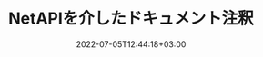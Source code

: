 ---
############################# Static ############################
layout: "product"
date: 2022-07-05T12:44:18+03:00
draft: false

product: "Annotation"
product_tag: "annotation"
platform: "Net"
platform_tag: "net"

############################# Head ############################
head_title: "NetドキュメントアノテーションAPI| PDF WordExcelPPTX画像の表示と注釈"
head_description: "Netドキュメント注釈API。 PDF Word DOCX、Excel XLSX、PPTX、EML EMLX、VSS VSD、OTP、CAD、および画像ファイル形式の表示、タグ付け、コメント、および注釈付け."

############################# Header ############################
title: "NetAPIを介したドキュメント注釈"
description: "外部ソフトウェアをインストールせずに、PDF、HTML、MS Office、およびその他のドキュメント形式を表示および注釈付けする機能を備えたNetアプリケーションを構築します."
button:
    enable: true
    icon: "fas fa-arrow-down"
    label: "無料トライアルをダウンロード"
    link: "https://downloads.groupdocs.com/annotation/net"

############################# SubMenu ############################
submenu:
    enable: true
    
    left:
        img_alt: "GroupDocs.Annotation for Net"
        image: "https://www.groupdocs.cloud/templates/groupdocs/images/product-logos/groupdocs-annotation-net.png"
        product: "GroupDocs.Annotation"
        platform: "Net"

    middle:
        button:
            - link: "#overview"
              text: "概要"

            - link: "#features"
              text: "特徴"

            - link: "#support"
              text: "サポート"

            - link: "https://products.groupdocs.app/annotation"
              text: "ライブデモ"

            - link: "https://purchase.groupdocs.com/pricing/annotation/net"
              text: "価格設定"

    right:
        link_download: "https://downloads.groupdocs.com/annotation"
        link_learn: "https://docs.groupdocs.com/annotation/net/"
        link_buy: "https://purchase.groupdocs.com"

############################# Overview ############################
overview:
    enable: true
    content: |
      GroupDocs.Annotation Net APIは、Android、MacOS、Linux、Windowsなどのさまざまなプラットフォームやオペレーティングシステムでドキュメントの注釈を操作できるようにする製品です。 GroupDocs.Annotationは、多くの利点を提供するシンプルなAPIを備えたライブラリを提供します。たとえば、データの機密性を維持する必要がある場合、ライブラリを操作するために必要な電力を選択する必要がある場合、または注釈を使用して作業を部分的に変更する必要がある場合、ライブラリは非常に優れています。軽量で柔軟性があります。

        GroupDocs.Annotation for Net APIを使用すると、テキスト、ポリライン、エリア、アンダーライン、ポイント、透かし、矢印、楕円、テキスト置換、距離、テキストフィールド、リソース編集などのさまざまな種類の注釈を操作できます。 。また、PDF、HTML、Microsoft Office Word、Excelスプレッドシート、PowerPointプレゼンテーション、Visio、Outlook電子メール、画像、メタファイル、CAD描画、その他のさまざまな形式など、最も一般的なドキュメント形式をサポートしています。 APIは、ドキュメントページのサムネイルを取得する機能を提供し、PDFファイルとの間の注釈のインポートとエクスポートをサポートします。

        ライブラリを使用して、[追加]（/annotation/net/bmp/）、[編集]（/annotation/net/bmp/）、[エキス]（/annotation/net/bmp/） および[消去]（/annotation/net/bmp/） ドキュメントからの注釈、ドキュメントのローテーション、サムネイルソリューションの変更、これはすべての可能性の完全なリストではありません。また、サポートされているすべてのドキュメント形式内の要件に従って注釈プロパティをカスタマイズするための包括的なデータオブジェクトのセットも提供します。

        Net APIのGroupDocs.Annotationの操作は非常に簡単で、いくつかの基本的な手順で構成されています。最初にライセンスを設定し、次に操作するファイルを選択し、ドキュメントの注釈（削除/編集/抽出/削除）を使用して何らかの方法で操作し、結果を保存する必要があります。詳細については、製品の[ドキュメント]（https://docs.groupdocs.com/annotation/net/getting-started/） または[例]（https://github.com/groupdocs-annotation/GroupDocs.Annotation-for-.Net） セット。

        GroupDocs.Annotationは定期的に更新され、お客様をサポ​​ートします。いつでも質問したり、アイデアを送信したり、新しいもののニーズについて教えてください。新しいバージョンで喜んで実装します。
    tabs:
      enable: true
      
      ## TAB ONE ##
      tab_one:
        description: |
          以下は、Net用のGroupDocs.Annotationの概要です。
      
        right:
          enable: true
          icon: "fab fa-html5"
          title: "概要"
          content: |
            *注釈を追加
            *注釈のエクスポート
            *注釈のインポート
            *返信ベースのコメント
            *注釈の互換性
      
      ## TAB TWO ##
      tab_two:
        description: |
          GroupDocs.Annotation for Netは、Microsoft Office、PDF、画像など、一般的な[ドキュメントファイル形式]（https://docs.groupdocs.com/annotation/net/supported-document-formats/）をすべてサポートしています。
        left:
          enable: true
          table:
            # table loop
            - title: "Microsoft Office Formats"
              content: |
                * **Word**: [DOC](/annotation/net/doc/), [DOCX](/annotation/net/docx/), [DOCM](/annotation/net/docm/), [DOT](/annotation/net/dot/), [DOTX](/annotation/net/dotx/), [RTF](/annotation/net/rtf/)
                * **Excel**: [XLS](/annotation/net/xls/), [XLSX](/annotation/net/xlsx/), [XLSB](/annotation/net/xlsb/), [XLSM](/annotation/net/xlsm/)
                * **PowerPoint**: [PPT](/annotation/net/ppt/), [PPTX](/annotation/net/pptx/), [PPS](/annotation/net/pps/), [PPSX](/annotation/net/ppsx/), [POTM](/annotation/net/potm/), [POTX](/annotation/net/potx/), [PPSM](/annotation/net/ppsm/), [PPTM](/annotation/net/pptm/), [WMF](/annotation/net/wmf/), [EMF](/annotation/net/emf/)
                * **Outlook**: [EML](/annotation/net/eml/), [EMLX](/annotation/net/emlx/), [MSG](/annotation/net/msg/)
                * **Visio**: [VSS](/annotation/net/vss/), [VST](/annotation/net/vst/), [VSD](/annotation/net/vsd/), [VSDX](/annotation/net/vsdx/), [VSX](/annotation/net/vsx/)

        right:
          enable: true
          table:
            # table loop
            - title: "その他のフォーマット"
              content: |
                * **Portable**: [PDF](/annotation/net/pdf/) (PDF/A-1a, PDF/A-1b, PDF/A-2a)
                * **OpenDocument**: [ODT](/annotation/net/odt/), [ODS](/annotation/net/ods/), [ODP](/annotation/net/odp/)
                * **Images**: [BMP](/annotation/net/bmp/), [JPG](/annotation/net/jpg/), [JPEG](/annotation/net/jpeg/), [TIFF](/annotation/net/tiff/), [TIF](/annotation/net/tif/), [PNG](/annotation/net/png/), [GIF](/annotation/net/gif/), [DCM](/annotation/net/dcm/), [DICOM](/annotation/net/dicom/)
                * **AutoCAD**: [DWG](/annotation/net/dwg/), [DXF](/annotation/net/dxf/), [CAD](/annotation/net/cad/)
                * **Other**: [HTM](/annotation/net/htm/), [HTML](/annotation/net/html/), [CSV](/annotation/net/csv/), [DJVU](/annotation/net/djvu/), [OTP](/annotation/net/otp/), [OTT](/annotation/net/ott/)

      ## TAB THREE ##
      tab_three:
        description: |
          GroupDocs.Annotation for Netは、次のオペレーティングシステム、フレームワーク、およびパッケージマネージャーをサポートしています。
      
        left:
          enable: true
          table:
            - icon: "fab fa-windows"
              title: "オペレーティングシステム"
              content: |
                * Windowsデスクトップ（x86およびx64）
                * Windows Server（x86およびx64）
                * Windows Azure
                * Linux
                * マックOS

            - icon: "fas fa-code"
              title: "サポートされているフレームワーク"
              content: |
                * .NET Standard 2.0
                * .NETFramework2.0以降
                * .NETCore2.0以降
                * MonoFramework1.2以降

        right:
          enable: true
          table:
            - icon: "fas fa-box"
              title: "パッケージマネージャー"
              content: |
                * NuGet
            
            - icon: "fas fa-tools"
              title: "開発環境"
              content: |
                * Microsoft Visual Studio
                * Xamarin.Android
                * Xamarin.IOS
                * Xamarin.Mac
                * MonoDevelop

############################# Features ############################
features:
    enable: true
    title: "GroupDocs.Annotation for Net Features"

    feature:
      - icon: "fas fa-copy"
        link: "https://docs.groupdocs.com/annotation/net/basic-usage/"
        content: "注釈と返信の追加、編集、削除"

      - icon: "fas fa-eye"
        link: "https://docs.groupdocs.com/annotation/net/export-annotations/"
        content: "注釈をドキュメントにエクスポート"

      - icon: "fas fa-bolt"
        link: "https://docs.groupdocs.com/annotation/net/evaluation-limitations-and-licensing-of-groupdocs-annotation/"
        content: "従量制ライセンス–APIの使用状況に応じて支払うことで請求を管理"
      
      - icon: "fas fa-code"
        link: "https://docs.groupdocs.com/annotation/net/extract-annotations-from-document/"
        content: "ドキュメントのすべての注釈を取得するための単一の関数呼び出し"

      - icon: "fas fa-cloud"
        link: "https://docs.groupdocs.com/annotation/net/add-point-annotation/"
        content: "ポイント注釈に値を割り当てるか、既存のポイント値を移動します"

      - icon: "fas fa-remove-format"
        link: "https://docs.groupdocs.com/annotation/net/add-link-annotation/"
        content: "PDF、Word、PowerPointのスライドにリンク注釈を追加する"

      - icon: "fas fa-comment-slash"
        link: "https://docs.groupdocs.com/annotation/net/basic-usage/"
        content: "注釈の背景色を設定するか、ドキュメントからすべての注釈を削除します"

      - icon: "fas fa-border-all"
        link: "https://docs.groupdocs.com/annotation/net/generate-document-pages-preview/"
        content: "正確にPDFファイルに注釈を付ける–PDFドキュメントの画像表現とキャッシュページプレビューを取得"

      - icon: "fas fa-wrench"
        link: "https://docs.groupdocs.com/annotation/net/import-annotations/"
        content: "ドキュメントの画像表現でテキスト注釈のテキスト座標を取得する"

      - icon: "fas fa-columns"
        link: "https://docs.groupdocs.com/annotation/net/add-area-annotation/"
        content: "ユーザーコメントをエリアアノテーションとネストされたコメントのサポートにリンクする"

      - icon: "fas fa-file-word"
        link: "https://docs.groupdocs.com/annotation/net/add-arrow-annotation/"
        content: "特定のコンテンツを指すために矢印注釈を使用する"

      - icon: "fas fa-envelope"
        link: "https://docs.groupdocs.com/annotation/net/add-distance-annotation/"
        content: "距離注釈を使用して、オブジェクト間の距離を表す線を描画します"

      - icon: "fas fa-print"
        link: "https://docs.groupdocs.com/annotation/net/add-point-annotation/"
        content: "クリックするとウィンドウがポップしてコメントが追加されるポイントベースの注釈"

      - icon: "fas fa-file-archive"
        link: "https://docs.groupdocs.com/annotation/net/add-polyline-annotation/"
        content: "ポリライン注釈として作成された線分の接続シーケンスを作成します"

      - icon: "fas fa-lock"
        link: "https://docs.groupdocs.com/annotation/net/add-ellipse-annotation/"
        content: "直線セグメント、円弧セグメント、または両方の組み合わせを作成します"

      - icon: "fas fa-file-code"
        link: "https://docs.groupdocs.com/annotation/net/add-area-annotation/"
        content: "改訂の提案されたドキュメント領域にマークを付ける"
      
      - icon: "fas fa-fill-drip"
        link: "https://docs.groupdocs.com/annotation/net/add-image-annotation/"
        content: "PDF、図、Word、Excel、プレゼンテーション、画像に画像注釈を追加する"

      - icon: "fas fa-file-excel"
        link: "https://docs.groupdocs.com/annotation/net/add-annotation-to-the-document/"
        content: "ドキュメントにテキストフィールドとテキストベースのスタンプまたは透かしを追加する"

      - icon: "fas fa-heading"
        link: "https://docs.groupdocs.com/annotation/net/add-annotation-to-the-document/"
        content: "ドキュメント内の特定のテキストを取り消し線、下線、または置換"

      - icon: "fas fa-project-diagram"
        link: "https://docs.groupdocs.com/annotation/net/update-annotations/"
        content: "新しい高さと幅のパラメータを割り当てて、注釈のサイズを変更します"

      - icon: "fas fa-cube"
        link: "https://docs.groupdocs.com/annotation/net/generate-document-pages-preview/"
        content: "ドキュメントページのサムネイルを取得します。画像と図のさまざまな注釈付きドキュメントを管理する"

      - icon: "fab fa-uncharted"
        link: "https://docs.groupdocs.com/annotation/net/export-annotations/"
        content: "複数ページのTIFFファイルに注釈をエクスポートして操作する"
  
      - icon: "fab fa-uncharted"
        link: "https://docs.groupdocs.com/annotation/net/add-watermark-annotation/"
        content: "透かし注釈の垂直方向と水平方向の配置を調整する"
  
      - icon: "fab fa-uncharted"
        link: "https://docs.groupdocs.com/annotation/net/add-text-field-annotation/"
        content: "テキストフィールドのテキストの水平方向の配置を追加する"

      - icon: "fab fa-uncharted"
        link: "https://docs.groupdocs.com/annotation/net/document-text-info/"
        content: "ドキュメントのテキスト行（テキスト、幅、高さ、インデント）に関する情報を取得します"

    more_feature:
      - title: "複数のタイプの注釈のサポート"
        content: |
          GroupDocs.Annotation for .NETを使用すると、さまざまなタイプの注釈を操作できます。これにより、タスクでチームと協力しながら、コミュニケーションの自由と容易さが得られます。エリア注釈（エリアを長方形としてマークしてメモを追加）、ポイント注釈（ドキュメント内の任意のポイントにコメントを貼り付ける）、テキスト注釈（選択したテキストにコメントを追加）、取り消し線/下線注釈（段落に適用）、ポリライン注釈（図形とフリーハンドの線を描画）、矢印注釈（コメントが添付された矢印ポインター）、楕円注釈（楕円内にテキストを表示）、距離注釈（オブジェクト間の距離を表す線を描画）、リンク注釈（サポートされているドキュメント形式へのWebリンクを追加）、および注釈（テキストスタンプまたは透かしをドキュメントに追加できます）。

          ```cs
          //AnnotationInfoのリストを初期化します
          List<AnnotationInfo> annotations = new List<AnnotationInfo>();
          //テキスト注釈を初期化します
          AnnotationInfo textAnnotation = new AnnotationInfo
          {
            Box = new Rectangle((float)265.44, (float)153.86, 206, 36), Type = AnnotationType.Text 
          };
          //リストに注釈を追加します
          annotations.Add(textAnnotation);
          //入力ファイルストリームを取得します
          Stream inputFile = new FileStream("D:/input.pdf", FileMode.Open, File
          .ReadWrite);
          //注釈をエクスポートし、出力ファイルを保存します
          CommonUtilities.SaveOutputDocument(inputFile, annotations, DocumentType.Pdf);
          ```

############################# Support ############################
support:
    enable: true

############################# Solutions ############################
solutions:
    enable: true
    title: "GroupDocs.Annotationは、他の一般的な開発環境向けのドキュメント表示APIを提供します"

    solution:
        # solution loop
        - img_alt: "GroupDocs.Annotation for Java"
          image: "https://www.groupdocs.cloud/templates/groupdocs/images/product-logos/groupdocs-annotation-java.png"
          product: "GroupDocs.Annotation"
          platform: "Java"
          link: "/annotation/java/"

############################# Back to top ###############################
back_to_top:
  enable: true
---